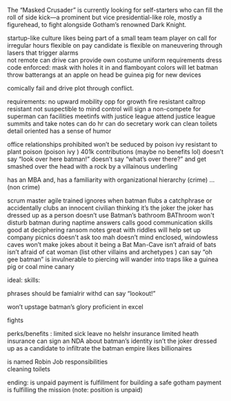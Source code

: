 
The “Masked Crusader” is currently looking for self-starters who can fill the roll of side kick—a prominent but vice presidential-like role, mostly a figurehead, to fight alongside Gotham’s renowned Dark Knight. 

startup-like culture 
likes being part of a small team
team player 
on call for irregular hours
flexible on pay
candidate is flexible on maneuvering through lasers that trigger alarms  
not remote 
can drive 
can provide own costume 
uniform requirements 
dress code enforced: mask with holes it in and flamboyant colors 
will let batman throw batterangs at an apple on head 
be guinea pig for new devices 


comically fail and drive plot through conflict. 

requirements: 
no upward mobility 
opp for growth 
fire resistant 
caltrop resistant 
not suspectible to mind control 
will sign a non-compete for superman 
can facilities meetinfs with justice league
attend justice league summits and take notes 
can do hr
can do secretary work
can clean toilets 
detail oriented 
has a sense of humor

office relationships prohibited 
won’t be seduced by poison ivy
resistant to plant poison (poison ivy )
401k contributions (maybe no benefits lol)
doesn’t say “look over here batman!”
doesn’t say “what’s over there?” and get smashed over the head with a rock by a villainous underling 

has an MBA and,
has a familiarity with organizational hierarchy (crime)
… (non crime)




scrum master 
agile trained 
ignores when batman flubs a catchphrase or accidentally clubs an innocent civilian thinking it’s the joker 
the joker has dressed up as a person 
doesn’t use Batman’s bathroom
BAThroom
won't disturb batman during naptime
answers calls
good communication skills
good at deciphering ransom notes
great with riddles
will help set up company picnics
doesn't ask too mah
doesn’t mind enclosed, windowless caves
won’t make jokes about it being a Bat Man-Cave
isn’t afraid of bats
isn’t afraid of cat woman (list other villains and archetypes )
can say “oh gee batman” 
is invulnerable to piercing 
will wander into traps like a guinea pig or coal mine canary 

ideal:
skills:

phrases should be famialrir withd 
can say “lookout!”

won’t upstage batman’s glory 
proficient in excel 

fights 

perks/benefits :
limited sick leave 
no helshr insurance
limited heath insurance 
can sign an NDA about batman’s identity 
isn’t the joker dressed up as a candidate to infiltrate the batman empire 
likes billionaires 

is named Robin
Job responsibilities  
cleaning toilets 

ending:
is unpaid
payment is fulfillment for building a safe gotham
payment is fulfilling the mission 
(note: position is unpaid)